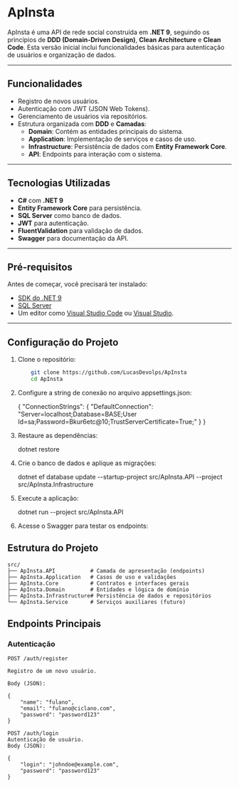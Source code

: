 # ApInsta

ApInsta é uma API de rede social construída em **.NET 9**, seguindo os princípios de **DDD (Domain-Driven Design)**, **Clean Architecture** e **Clean Code**. Esta versão inicial inclui funcionalidades básicas para autenticação de usuários e organização de dados.

---

## Funcionalidades

- Registro de novos usuários.
- Autenticação com JWT (JSON Web Tokens).
- Gerenciamento de usuários via repositórios.
- Estrutura organizada com **DDD** e **Camadas**:
  - **Domain**: Contém as entidades principais do sistema.
  - **Application**: Implementação de serviços e casos de uso.
  - **Infrastructure**: Persistência de dados com **Entity Framework Core**.
  - **API**: Endpoints para interação com o sistema.

---

## Tecnologias Utilizadas

- **C#** com **.NET 9**
- **Entity Framework Core** para persistência.
- **SQL Server** como banco de dados.
- **JWT** para autenticação.
- **FluentValidation** para validação de dados.
- **Swagger** para documentação da API.

---

## Pré-requisitos

Antes de começar, você precisará ter instalado:

- [SDK do .NET 9](https://dotnet.microsoft.com/download)
- [SQL Server](https://www.microsoft.com/pt-br/sql-server/sql-server-downloads)
- Um editor como [Visual Studio Code](https://code.visualstudio.com/) ou [Visual Studio](https://visualstudio.microsoft.com/).

---

## Configuração do Projeto

1. Clone o repositório:
   ```bash
	   git clone https://github.com/LucasDevolps/ApInsta
	   cd ApInsta
   ```

2. Configure a string de conexão no arquivo appsettings.json:

    {
        "ConnectionStrings": {
            "DefaultConnection": "Server=localhost;Database=BASE;User Id=sa;Password=Bkur6etc@10;TrustServerCertificate=True;"
        }
    }

3. Restaure as dependências:

    dotnet restore

4. Crie o banco de dados e aplique as migrações:

    dotnet ef database update --startup-project src/ApInsta.API --project src/ApInsta.Infrastructure

5. Execute a aplicação:
    
    dotnet run --project src/ApInsta.API

6. Acesse o Swagger para testar os endpoints:


## Estrutura do Projeto

    src/
    ├── ApInsta.API           # Camada de apresentação (endpoints)
    ├── ApInsta.Application   # Casos de uso e validações
    ├── ApInsta.Core          # Contratos e interfaces gerais
    ├── ApInsta.Domain        # Entidades e lógica de domínio
    ├── ApInsta.Infrastructure# Persistência de dados e repositórios
    └── ApInsta.Service       # Serviços auxiliares (futuro)

## Endpoints Principais

### Autenticação
    POST /auth/register

    Registro de um novo usuário.

    Body (JSON):

    {
        "name": "fulano",
        "email": "fulano@ciclano.com",
        "password": "password123"
    }

    POST /auth/login
    Autenticação de usuário.
    Body (JSON):

    {
        "login": "johndoe@example.com",
        "password": "password123"
    }



